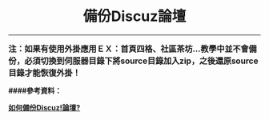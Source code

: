 # **<center>備份Discuz論壇**

---

<font size='3'>
<b>注：如果有使用外掛應用ＥＸ：首頁四格、社區茶坊…教學中並不會備份，必須切換到伺服器目錄下將source目錄加入zip，之後還原source目錄才能恢復外掛！
</font>

####參考資料：

[如何備份Discuz!論壇?](http://www.sclub.com.tw/discuz/viewthread.php?tid=26987)